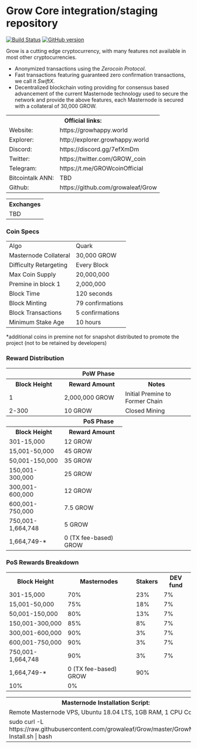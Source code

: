 Grow Core integration/staging repository
=====================================

[![Build Status](https://travis-ci.org/growaleaf/Grow.svg?branch=master)](https://travis-ci.org/growaleaf/Grow) [![GitHub version](https://img.shields.io/twitter/url/https://github.com/growaleaf/Grow.svg?style=social)](https://twitter.com/intent/tweet?text=Wow:&url=http%3A%2F%2Fgithub.com%2Fgrow%2Fgrow)

Grow is a cutting edge cryptocurrency, with many features not available in most other cryptocurrencies.
- Anonymized transactions using the _Zerocoin Protocol_.
- Fast transactions featuring guaranteed zero confirmation transactions, we call it _SwiftX_.
- Decentralized blockchain voting providing for consensus based advancement of the current Masternode
  technology used to secure the network and provide the above features, each Masternode is secured
  with a collateral of 30,000 GROW.

  
<table>
  <th colspan=2>Official links:</th>

<tr><td>Website:</td><td> https://growhappy.world</td></tr>
<tr><td>Explorer:</td><td> http://explorer.growhappy.world</td></tr>
<tr><td>Discord:</td><td> https://discord.gg/7efXmDm</td></tr>
<tr><td>Twitter:</td><td> https://twitter.com/GROW_coin</td></tr>
<tr><td>Telegram:</td><td>https://t.me/GROWcoinOfficial</td></tr>
<tr><td>Bitcointalk ANN:</td><td> TBD</td></tr>
<tr><td>Github:</td><td> https://github.com/growaleaf/Grow</td></tr>
</table>

<table>
  <th colspan=2>Exchanges</th>

<tr><td>TBD</td></tr>
</table>



### Coin Specs
<table>
<tr><td>Algo</td><td>Quark</td></tr>
  <tr><td>Masternode Collateral</td><td>30,000 GROW</td></tr>
<tr><td>Difficulty Retargeting</td><td>Every Block</td></tr>
<tr><td>Max Coin Supply</td><td>20,000,000</td></tr>
<tr><td>Premine in block 1</td><td>2,000,000</td></tr>
  <tr><td>Block Time</td><td>120 seconds</td></tr>
  <tr><td>Block Minting</td><td>79 confirmations</td></tr>
  <tr><td>Block Transactions</td><td>5 confirmations</td></tr>
  <tr><td>Minimum Stake Age</td><td>10 hours</td></tr>
</table>
*additional coins in premine not for snapshot distributed to promote the project (not to be retained by developers)

### Reward Distribution

<table>
<th colspan=4>PoW Phase</th>
<tr><th>Block Height</th><th>Reward Amount</th><th>Notes</th></tr>
<tr><td>1</td><td>2,000,000 GROW</td><td>Initial Premine to Former Chain</td></tr>
<tr><td>2-300</td><td>10 GROW</td><td>Closed Mining</td></tr>
<tr><th colspan=4>PoS Phase</th></tr>
<tr><th>Block Height</th><th colspan=1>Reward Amount</th></tr>
<tr><td>301-15,000</td><td>12 GROW</td></tr>
<tr><td>15,001-50,000</td><td>45 GROW</td></tr>
<tr><td>50,001-150,000</td><td>35 GROW</td></tr>
<tr><td>150,001-300,000</td><td>25 GROW</td></tr>
   <tr><td>300,001-600,000</td><td>12 GROW</td></tr>
   <tr><td>600,001-750,000</td><td>7.5 GROW</td></tr>
   <tr><td>750,001-1,664,748</td><td>5 GROW</td></tr>
<tr><td>1,664,749-*</td><td>0 (TX fee-based) GROW</td></tr>
</table>

### PoS Rewards Breakdown

<table>
  <tr><th>Block Height</th><th>Masternodes </th> <th> Stakers</th> <th> DEV fund</th></tr>
<tr><td>301-15,000</td><td>70%</td> <td>23% </td> <td> 7% </td></tr>
<tr><td>15,001-50,000</td><td>75%</td> <td>18% </td> <td> 7% </td></tr>
<tr><td>50,001-150,000</td><td>80%</td> <td>13% </td> <td> 7% </td></tr>
<tr><td>150,001-300,000</td><td>85%</td> <td>8% </td> <td> 7% </td></tr>
<tr><td>300,001-600,000</td><td>90%</td> <td>3% </td> <td> 7% </td></tr>
<tr><td>600,001-750,000</td><td>90%</td> <td>3% </td> <td> 7% </td></tr>
  <tr><td>750,001-1,664,748</td><td>90%</td> <td>3% </td> <td> 7% </td></tr>
<tr><td>1,664,749-*</td><td>0 (TX fee-based) GROW</td><td>90%</td></tr> <td>10% </td> <td> 0% </td></tr>

</table>


<table>
  <th colspan=1>Masternode Installation Script:</th>
  <tr><td>Remote Masternode VPS, Ubuntu 18.04 LTS, 1GB RAM, 1 CPU Core </td></td>  
<tr><td>sudo curl -L https://raw.githubusercontent.com/growaleaf/Grow/master/GrowMN-Install.sh | bash</td></td>
</table>
